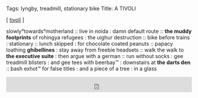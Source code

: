 Tags: lyngby, treadmill, stationary bike 
Title: A TIVOLI
  
[ [tivoli](https://maps.app.goo.gl/KRZtJNAZpJtZTZhM8) ]

slowly°towards°motherland :: live in noida : damn default route :: **the muddy footprints** of rohingya refugees : the uighur destruction :: bike before trains : stationary :: lunch skipped : for chocolate coated peanuts :: papacy loathing **ghibellines** : stay away from freebie headsets :: walk the walk to **the executive suite** : then argue with a german :: run without socks : gee treadmill blisters : and gee tees with beerbay™ : downstairs at **the darts den** :: bash exhot™ for false titles : and a piece of a tree : in a glass  
<iframe style="border: 0; width: 100%; height: 42px;" src="https://bandcamp.com/EmbeddedPlayer/album=748931487/size=small/bgcol=ffffff/linkcol=0687f5/transparent=true/" seamless><a href="https://threelobed.bandcamp.com/album/parallelogram-2">Parallelogram by Kurt Vile | Steve Gunn</a></iframe>  

